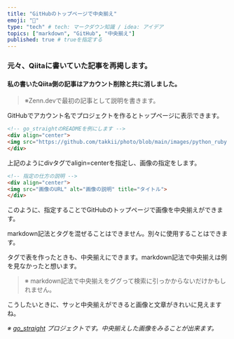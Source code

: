 ```yaml
---
title: "GitHubのトップページで中央揃え"
emoji: "🐙"
type: "tech" # tech: マークダウン知識 / idea: アイデア
topics: ["markdown", "GitHub", "中央揃え"]
published: true # trueを指定する
---
```


### 元々、Qiitaに書いていた記事を再掲します。

#### 私の書いたQiita側の記事はアカウント削除と共に消しました。

> ※Zenn.devで最初の記事として説明を書きます。

GitHubでアカウント名でプロジェクトを作るとトップページに表示できます。

```markdown
<!-- go_straightのREADMEを例にします -->
<div align="center">
<img src="https://github.com/takkii/photo/blob/main/images/python_ruby.gif" alt="PythonとRuby" title="logo">
</div>
```

上記のようにdivタグでaligin=centerを指定し、画像の指定をします。

```markdown
<!-- 指定の仕方の説明 -->
<div align="center">
<img src="画像のURL" alt="画像の説明" title="タイトル">
</div>
```

このように、指定することでGitHubのトップページで画像を中央揃えができます。

markdown記法とタグを混ぜることはできません。別々に使用することはできます。

タグで表を作ったときも、中央揃えにできます。markdown記法で中央揃えは例を見なかったと想います。

> ※ markdown記法で中央揃えをググって検索に引っかからないだけかもしれません。

こうしたいときに、サッと中央揃えができると画像と文章がきれいに見えますね。

_※ [go_straight](https://github.com/takkii/go_straight) プロジェクトです。中央揃えした画像をみることが出来ます。_
